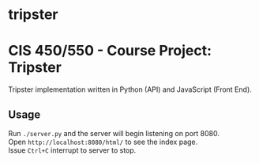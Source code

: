 tripster
========

# CIS 450/550 - Course Project: Tripster

Tripster implementation written in Python (API) and JavaScript (Front End).

## Usage

Run `./server.py` and the server will begin listening on port 8080.  
Open `http://localhost:8080/html/` to see the index page.  
Issue `Ctrl+C` interrupt to server to stop.  
